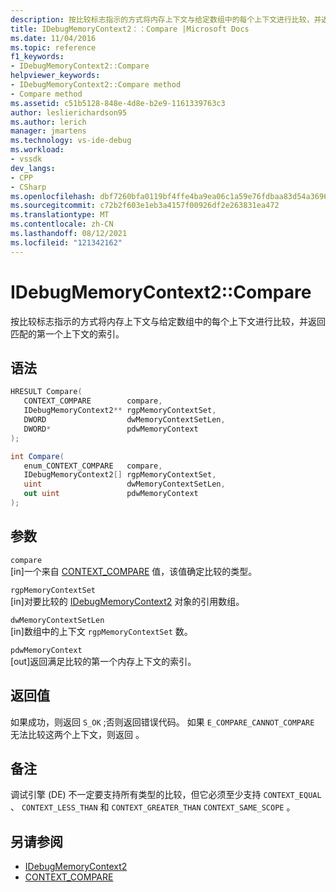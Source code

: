 ```yaml
---
description: 按比较标志指示的方式将内存上下文与给定数组中的每个上下文进行比较，并返回匹配的第一个上下文的索引。
title: IDebugMemoryContext2：：Compare |Microsoft Docs
ms.date: 11/04/2016
ms.topic: reference
f1_keywords:
- IDebugMemoryContext2::Compare
helpviewer_keywords:
- IDebugMemoryContext2::Compare method
- Compare method
ms.assetid: c51b5128-848e-4d8e-b2e9-1161339763c3
author: leslierichardson95
ms.author: lerich
manager: jmartens
ms.technology: vs-ide-debug
ms.workload:
- vssdk
dev_langs:
- CPP
- CSharp
ms.openlocfilehash: dbf7260bfa0119bf4ffe4ba9ea06c1a59e76fdbaa83d54a3696fdf9d3e34c894
ms.sourcegitcommit: c72b2f603e1eb3a4157f00926df2e263831ea472
ms.translationtype: MT
ms.contentlocale: zh-CN
ms.lasthandoff: 08/12/2021
ms.locfileid: "121342162"
---
```

# <a name="idebugmemorycontext2compare"></a>IDebugMemoryContext2::Compare
按比较标志指示的方式将内存上下文与给定数组中的每个上下文进行比较，并返回匹配的第一个上下文的索引。

## <a name="syntax"></a>语法

```cpp
HRESULT Compare( 
   CONTEXT_COMPARE        compare,
   IDebugMemoryContext2** rgpMemoryContextSet,
   DWORD                  dwMemoryContextSetLen,
   DWORD*                 pdwMemoryContext
);
```

```csharp
int Compare(
   enum_CONTEXT_COMPARE   compare,
   IDebugMemoryContext2[] rgpMemoryContextSet,
   uint                   dwMemoryContextSetLen,
   out uint               pdwMemoryContext
);
```

## <a name="parameters"></a>参数
`compare`\
[in]一个来自 [CONTEXT_COMPARE](../../../extensibility/debugger/reference/context-compare.md) 值，该值确定比较的类型。

`rgpMemoryContextSet`\
[in]对要比较的 [IDebugMemoryContext2](../../../extensibility/debugger/reference/idebugmemorycontext2.md) 对象的引用数组。

`dwMemoryContextSetLen`\
[in]数组中的上下文 `rgpMemoryContextSet` 数。

`pdwMemoryContext`\
[out]返回满足比较的第一个内存上下文的索引。

## <a name="return-value"></a>返回值
 如果成功，则返回 `S_OK` ;否则返回错误代码。 如果 `E_COMPARE_CANNOT_COMPARE` 无法比较这两个上下文，则返回 。

## <a name="remarks"></a>备注
 调试引擎 (DE) 不一定要支持所有类型的比较，但它必须至少支持 `CONTEXT_EQUAL` 、 `CONTEXT_LESS_THAN` 和 `CONTEXT_GREATER_THAN` `CONTEXT_SAME_SCOPE` 。

## <a name="see-also"></a>另请参阅
- [IDebugMemoryContext2](../../../extensibility/debugger/reference/idebugmemorycontext2.md)
- [CONTEXT_COMPARE](../../../extensibility/debugger/reference/context-compare.md)
